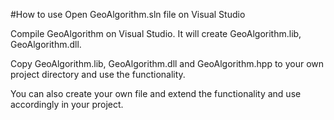#How to use
Open GeoAlgorithm.sln file on Visual Studio

Compile GeoAlgorithm on Visual Studio. It will create GeoAlgorithm.lib, GeoAlgorithm.dll.


Copy GeoAlgorithm.lib, GeoAlgorithm.dll and GeoAlgorithm.hpp to your own project directory and use the functionality.

You can also create your own file and extend the functionality and use accordingly in your project.

